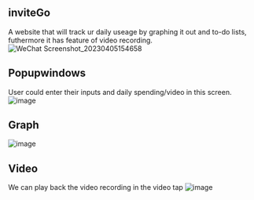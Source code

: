 ## inviteGo
A website that will track ur daily useage by graphing it out and to-do lists, futhermore it has feature of video recording.
![WeChat Screenshot_20230405154658](https://user-images.githubusercontent.com/64209943/230190203-b6b16c38-670c-4278-b218-f75a4bcc4b39.png)
## Popupwindows
User could enter their inputs and daily spending/video in this screen.
![image](https://user-images.githubusercontent.com/64209943/230191176-37b13d85-6851-4851-9c1f-1e871d1eabb3.png)
## Graph
![image](https://user-images.githubusercontent.com/64209943/230191534-6d68751d-bb33-43e5-9c43-b979bf3e694f.png)
## Video
We can play back the video recording in the video tap
![image](https://user-images.githubusercontent.com/64209943/230192005-6af05ca0-a819-4b13-978d-732acfa38cab.png)
